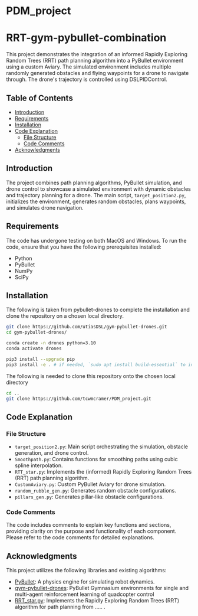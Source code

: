 # PDM_project

# RRT-gym-pybullet-combination

This project demonstrates the integration of an informed Rapidly Exploring Random Trees (RRT) path planning algorithm into a PyBullet environment using a custom Aviary. The simulated environment includes multiple randomly generated obstacles and flying waypoints for a drone to navigate through. The drone's trajectory is controlled using DSLPIDControl.

## Table of Contents

- [Introduction](#introduction)
- [Requirements](#requirements)
- [Installation](#installation)
- [Code Explanation](#code-explanation)
  - [File Structure](#file-structure)
  - [Code Comments](#code-comments)
- [Acknowledgments](#acknowledgments)

## Introduction

The project combines path planning algorithms, PyBullet simulation, and drone control to showcase a simulated environment with dynamic obstacles and trajectory planning for a drone. The main script, `target_position2.py`, initializes the environment, generates random obstacles, plans waypoints, and simulates drone navigation.

## Requirements

The code has undergone testing on both MacOS and Windows. To run the code, ensure that you have the following prerequisites installed:

- Python
- PyBullet
- NumPy
- SciPy

## Installation

The following is taken from pybullet-drones to complete the installation and clone the repository on a chosen local directory.

```bash
git clone https://github.com/utiasDSL/gym-pybullet-drones.git
cd gym-pybullet-drones/

conda create -n drones python=3.10
conda activate drones

pip3 install --upgrade pip
pip3 install -e . # if needed, `sudo apt install build-essential` to install `gcc` and build `pybullet`
```

The following is needed to clone this repository onto the chosen local directory

```bash
cd .. 
git clone https://github.com/tcwmcramer/PDM_project.git
```

## Code Explanation

### File Structure

- `target_position2.py`: Main script orchestrating the simulation, obstacle generation, and drone control.
- `Smoothpath.py`: Contains functions for smoothing paths using cubic spline interpolation.
- `RTT_star.py`: Implements the (informed) Rapidly Exploring Random Trees (RRT) path planning algorithm.
- `CustomAviary.py`: Custom PyBullet Aviary for drone simulation.
- `random_rubble_gen.py`: Generates random obstacle configurations.
- `pillars_gen.py`: Generates pillar-like obstacle configurations.

### Code Comments

The code includes comments to explain key functions and sections, providing clarity on the purpose and functionality of each component. Please refer to the code comments for detailed explanations.

## Acknowledgments

This project utilizes the following libraries and existing algorithms:

- [PyBullet](https://pybullet.org/): A physics engine for simulating robot dynamics.
- [gym-pybullet-drones](https://utiasdsl.github.io/gym-pybullet-drones/): PyBullet Gymnasium environments for single and multi-agent reinforcement learning of quadcopter control
- [RRT_star.py](RRT_star.py): Implements the Rapidly Exploring Random Trees (RRT) algorithm for path planning from ..... .

